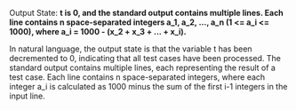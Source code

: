 Output State: **t is 0, and the standard output contains multiple lines. Each line contains n space-separated integers a_1, a_2, ..., a_n (1 <= a_i <= 1000), where a_i = 1000 - (x_2 + x_3 + ... + x_i).**

In natural language, the output state is that the variable t has been decremented to 0, indicating that all test cases have been processed. The standard output contains multiple lines, each representing the result of a test case. Each line contains n space-separated integers, where each integer a_i is calculated as 1000 minus the sum of the first i-1 integers in the input line.